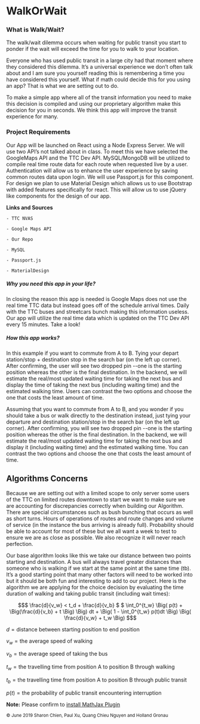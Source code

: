 # WalkOrWait

### What is Walk/Wait?
The walk/wait dilemma occurs when waiting for public transit you start to ponder if the wait will exceed the time for you to walk to your location. 

Everyone who has used public transit in a large city had that moment where they considered this dilemma. It’s a universal experience we don’t often talk about and I am sure you yourself reading this is remembering a time you have considered this yourself. What if math could decide this for you using an app? That is what we are setting out to do. 

To make a simple app where all of the transit information you need to make this decision is compiled and using our proprietary algorithm make this decision for you in seconds. We think this app will improve the transit experience for many. 

### Project Requirements
Our App will be launched on React using a Node Express Server. 
We will use two API’s not talked about in class. To meet this we have selected the GoogleMaps API and the TTC Dev API. 
MySQL/MongoDB will be utilized to compile real time route data for each route when requested live by a user.
Authentication will allow us to enhance the user experience by saving common routes data upon login. We will use Passport.js for this component.
For design we plan to use Material Design which allows us to use Bootstrap with added features specifically for react. This will allow us to use jQuery like components for the design of our app.

$\textbf{Links and Sources}$
   
    - TTC NVAS
  
    - Google Maps API
  
    - Our Repo
  
    - MySQL
  
    - Passport.js

    - MaterialDesign

##### $\textit{Why you need this app in your life?}$
In closing the reason this app is needed is Google Maps does not use the real time TTC data but instead goes off of the schedule arrival times. Daily with the TTC buses and streetcars bunch making this information useless. Our app will utilize the real time data which is updated on the TTC Dev API every 15 minutes.  Take a look! 

##### $\textit{How this app works?}$
In this example if you want to commute from A to B. Tying your depart station/stop + destination stop in the search bar (on the left up corner). After confirming, the user will see two dropped pin --one is the starting position whereas the other is the final destination. In the backend, we will estimate the real/most updated waiting time for taking the next bus and display the time of taking the next bus (including waiting time) and the estimated walking time. Users can contrast the two options and choose the one that costs the least amount of time.

Assuming that you want to commute from A to B, and you wonder if you should take a bus or walk directly to the destination instead, just tying your departure and destination station/stop in the search bar (on the left up corner). After confirming, you will see two dropped pin --one is the starting position whereas the other is the final destination. In the backend, we will estimate the real/most updated waiting time for taking the next bus and display it (including waiting time) and the estimated walking time. You can contrast the two options and choose the one that costs the least amount of time.



## Algorithms Concerns
Because we are setting out with a limited scope to only server some users of the TTC on limited routes downtown to start we want to make sure we are accounting for discrepancies correctly when building our Algorithm. There are special circumstances such as bush bunching that occurs as well as short turns. Hours of operations of routes and route changes and volume of service (in the instance the bus arriving is already full). Probability should be able to account for most of these but we all want a week to test to ensure we are as close as possible. We also recognize it will never reach perfection. 

Our base algorithm looks like this we take our distance between two points starting and destination. A bus will always travel greater distances than someone who is walking if we start at the same point at the same time (tb). It’s a good starting point that many other factors will need to be worked into but it should be both fun and interesting to add to our project. 
Here is the algorithm we are applying for the choice decision by evaluating the time duration of walking and taking public transit (including wait times):
```math
$
\frac{d}{v_w} < t_d + \frac{d}{v_b} $

$
\int_0^{t_w} \Big( p(t) + \Big(\frac{d}{v_b} + t \Big) \Big)  dt + \Big( 1 - \int_0^{t_w} p(t)dt \Big) \Big( \frac{d}{v_w} + t_w \Big)
$
```

$d = \text{distance between starting position to end position}$

$v_w = \text{the average speed of walking}$

$v_b = \text{the average speed of taking the bus}$

$t_w = \text{the travelling time from position A to position B through walking}$

$t_b = \text{the travelling time from position A to position B through public transit}$

$p(t) = \text{the probability of public transit encountering interruption}$


**Note:**
Please confirm to [install MathJax Plugin](https://chrome.google.com/webstore/detail/mathjax-plugin-for-github/ioemnmodlmafdkllaclgeombjnmnbima)

<sub>&copy; June 2019 Sharon Chien, Paul Xu, Quang Chieu Nguyen and Holland Gronau </sub>
